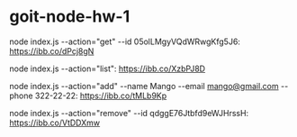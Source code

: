 # goit-node-hw-1

node index.js --action="get" --id 05olLMgyVQdWRwgKfg5J6: https://ibb.co/dPcj8gN

node index.js --action="list": https://ibb.co/XzbPJ8D

node index.js --action="add" --name Mango --email mango@gmail.com --phone
322-22-22: https://ibb.co/tMLb9Kp

node index.js --action="remove" --id qdggE76Jtbfd9eWJHrssH:
https://ibb.co/VtDDXmw
